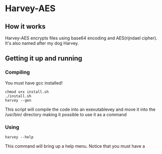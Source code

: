 # Harvey-AES
## How it works
Harvey-AES encrypts files using base64 encoding and AES(rijndael cipher). It's also named after my dog Harvey.

## Getting it up and running
### Compiling
You must have gcc installed!
```
chmod u+x install.sh
./install.sh
harvey --gen
```
This script will compile the code into an exexutablevey and move it into the /usr/bin/ directory making it possible to use it as a command
### Using
```
harvey --help
```
This command will bring up a help menu. Notice that you must have a
